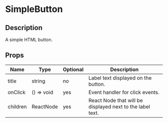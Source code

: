 # SimpleButton

## Description
A simple HTML button.

## Props
| Name                | Type                | Optional | Description                                               |
|---------------------|---------------------|----------|-----------------------------------------------------------|
| title               | string              | no       | Label text displayed on the button.                       | 
| onClick             | () => void          | yes      | Event handler for click events.                           |
| children            | ReactNode           | yes      | React Node that will be displayed next to the label text. |